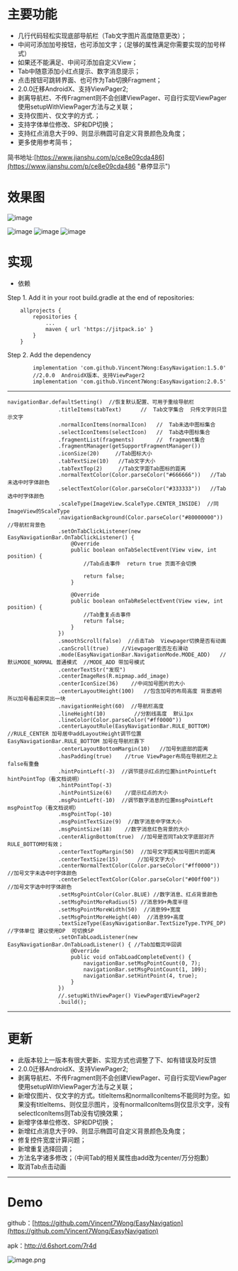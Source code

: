 # 主要功能

- 几行代码轻松实现底部导航栏（Tab文字图片高度随意更改）；
- 中间可添加加号按钮，也可添加文字；（足够的属性满足你需要实现的加号样式）
- 如果还不能满足、中间可添加自定义View；
- Tab中随意添加小红点提示、数字消息提示；
- 点击按钮可跳转界面、也可作为Tab切换Fragment；
- 2.0.0迁移AndroidX、支持ViewPager2;
- 剥离导航栏、不传Fragment则不会创建ViewPager、可自行实现ViewPager使用setupWithViewPager方法与之关联；
- 支持仅图片、仅文字的方式.；
- 支持字体单位修改、SP和DP切换；
- 支持红点消息大于99、则显示椭圆可自定义背景颜色及角度；
- 更多使用参考简书；



简书地址:[https://www.jianshu.com/p/ce8e09cda486](https://www.jianshu.com/p/ce8e09cda486 "悬停显示")


# 效果图

![image](https://github.com/forvv231/EasyNavigation/blob/master/screenshot/pre.gif)



![image](https://github.com/forvv231/EasyNavigation/blob/master/screenshot/pre5.jpg)
![image](https://github.com/forvv231/EasyNavigation/blob/master/screenshot/pre3.jpg)
![image](https://github.com/forvv231/EasyNavigation/blob/master/screenshot/pre4.jpg)


# 实现
- 依赖

Step 1. Add it in your root build.gradle at the end of repositories:
```
	allprojects {
		repositories {
			...
			maven { url 'https://jitpack.io' }
		}
	}
```
Step 2. Add the dependency
```
     	implementation 'com.github.Vincent7Wong:EasyNavigation:1.5.0'
     	//2.0.0  AndroidX版本、支持ViewPager2
     	implementation 'com.github.Vincent7Wong:EasyNavigation:2.0.5'
```

---
```
navigationBar.defaultSetting()  //恢复默认配置、可用于重绘导航栏
                .titleItems(tabText)      //  Tab文字集合  只传文字则只显示文字
                .normalIconItems(normalIcon)   //  Tab未选中图标集合
                .selectIconItems(selectIcon)   //  Tab选中图标集合
                .fragmentList(fragments)       //  fragment集合
                .fragmentManager(getSupportFragmentManager())
                .iconSize(20)     //Tab图标大小
                .tabTextSize(10)   //Tab文字大小
                .tabTextTop(2)     //Tab文字距Tab图标的距离
                .normalTextColor(Color.parseColor("#666666"))   //Tab未选中时字体颜色
                .selectTextColor(Color.parseColor("#333333"))   //Tab选中时字体颜色
                .scaleType(ImageView.ScaleType.CENTER_INSIDE)  //同 ImageView的ScaleType
                .navigationBackground(Color.parseColor("#80000000"))   //导航栏背景色
                .setOnTabClickListener(new EasyNavigationBar.OnTabClickListener() {
                    @Override
                    public boolean onTabSelectEvent(View view, int position) {
                        //Tab点击事件  return true 页面不会切换

                        return false;
                    }

                    @Override
                    public boolean onTabReSelectEvent(View view, int position) {
                        //Tab重复点击事件
                        return false;
                    }
                })
                .smoothScroll(false)  //点击Tab  Viewpager切换是否有动画
                .canScroll(true)    //Viewpager能否左右滑动
                .mode(EasyNavigationBar.NavigationMode.MODE_ADD)   //默认MODE_NORMAL 普通模式  //MODE_ADD 带加号模式
                .centerTextStr("发现")
                .centerImageRes(R.mipmap.add_image)
                .centerIconSize(36)    //中间加号图片的大小
                .centerLayoutHeight(100)   //包含加号的布局高度 背景透明  所以加号看起来突出一块
                .navigationHeight(60)  //导航栏高度
                .lineHeight(10)         //分割线高度  默认1px
                .lineColor(Color.parseColor("#ff0000"))
                .centerLayoutRule(EasyNavigationBar.RULE_BOTTOM) //RULE_CENTER 加号居中addLayoutHeight调节位置 EasyNavigationBar.RULE_BOTTOM 加号在导航栏靠下
                .centerLayoutBottomMargin(10)   //加号到底部的距离
                .hasPadding(true)    //true ViewPager布局在导航栏之上 false有重叠
                .hintPointLeft(-3)  //调节提示红点的位置hintPointLeft hintPointTop（看文档说明）
                .hintPointTop(-3)
                .hintPointSize(6)    //提示红点的大小
                .msgPointLeft(-10)  //调节数字消息的位置msgPointLeft msgPointTop（看文档说明）
                .msgPointTop(-10)
                .msgPointTextSize(9)  //数字消息中字体大小
                .msgPointSize(18)    //数字消息红色背景的大小
                .centerAlignBottom(true)  //加号是否同Tab文字底部对齐  RULE_BOTTOM时有效；
                .centerTextTopMargin(50)  //加号文字距离加号图片的距离
                .centerTextSize(15)      //加号文字大小
                .centerNormalTextColor(Color.parseColor("#ff0000"))    //加号文字未选中时字体颜色
                .centerSelectTextColor(Color.parseColor("#00ff00"))    //加号文字选中时字体颜色
                .setMsgPointColor(Color.BLUE) //数字消息、红点背景颜色
                .setMsgPointMoreRadius(5) //消息99+角度半径
                .setMsgPointMoreWidth(50)  //消息99+宽度
                .setMsgPointMoreHeight(40)  //消息99+高度
                .textSizeType(EasyNavigationBar.TextSizeType.TYPE_DP)  //字体单位 建议使用DP  可切换SP
                .setOnTabLoadListener(new EasyNavigationBar.OnTabLoadListener() { //Tab加载完毕回调
                    @Override
                    public void onTabLoadCompleteEvent() {
                        navigationBar.setMsgPointCount(0, 7);
                        navigationBar.setMsgPointCount(1, 109);
                        navigationBar.setHintPoint(4, true);
                    }
                })
                //.setupWithViewPager() ViewPager或ViewPager2
                .build();
```
---
# 更新

- 此版本较上一版本有很大更新、实现方式也调整了下、如有错误及时反馈
- 2.0.0迁移AndroidX、支持ViewPager2;
- 剥离导航栏、不传Fragment则不会创建ViewPager、可自行实现ViewPager使用setupWithViewPager方法与之关联；
- 新增仅图片、仅文字的方式。titleItems和normalIconItems不能同时为空。如果没有titleItems、则仅显示图片，没有normalIconItems则仅显示文字，没有selectIconItems则Tab没有切换效果；
- 新增字体单位修改、SP和DP切换；
- 新增红点消息大于99、则显示椭圆可自定义背景颜色及角度；
- 修复控件宽度计算问题；
- 新增重复选择回调；
- 方法名字诸多修改；（中间Tab的相关属性由add改为center/万分抱歉）
- 取消Tab点击动画

---
# Demo

github：[https://github.com/Vincent7Wong/EasyNavigation](https://github.com/Vincent7Wong/EasyNavigation)

apk：http://d.6short.com/7r4d

![image.png](https://upload-images.jianshu.io/upload_images/5739496-be94c7122ef83c51.png?imageMogr2/auto-orient/strip%7CimageView2/2/w/1240)

